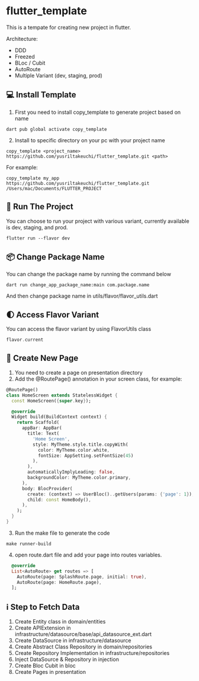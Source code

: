 # flutter_template

This is a tempate for creating new project in flutter.

Architecture:
- DDD
- Freezed
- BLoc / Cubit
- AutoRoute
- Multiple Variant (dev, staging, prod)
##

## :computer: Install Template
1. First you need to install copy_template to generate project based on name
````
dart pub global activate copy_template
````
2. Install to specific directory on your pc with your project name
```
copy_template <project_name> https://github.com/yusriltakeuchi/flutter_template.git <path>
```
For example:
```
copy_template my_app https://github.com/yusriltakeuchi/flutter_template.git /Users/mac/Documents/FLUTTER_PROJECT
```

## :rocket: Run The Project
You can choose to run your project with various variant, currently available is dev, staging, and prod.
```
flutter run --flavor dev
```

## :package: Change Package Name
You can change the package name by running the command below
```
dart run change_app_package_name:main com.package.name
```
And then change package name in utils/flavor/flavor_utils.dart

## :first_quarter_moon: Access Flavor Variant
You can access the flavor variant by using FlavorUtils class
```dart
flavor.current
```

## :open_book: Create New Page
1. You need to create a page on presentation directory
2. Add the @RoutePage() annotation in your screen class, for example:
```dart
@RoutePage()
class HomeScreen extends StatelessWidget {
  const HomeScreen({super.key});

  @override
  Widget build(BuildContext context) {
    return Scaffold(
      appBar: AppBar(
        title: Text(
          'Home Screen',
          style: MyTheme.style.title.copyWith(
            color: MyTheme.color.white,
            fontSize: AppSetting.setFontSize(45)
          ),
        ),
        automaticallyImplyLeading: false,
        backgroundColor: MyTheme.color.primary,
      ),
      body: BlocProvider(
        create: (context) => UserBloc()..getUsers(params: {'page': 1}),
        child: const HomeBody(),
      ),
    );
  }
}
```
3. Run the make file to generate the code
```
make runner-build
```
4. open route.dart file and add your page into routes variables.
```dart
  @override
  List<AutoRoute> get routes => [
    AutoRoute(page: SplashRoute.page, initial: true),
    AutoRoute(page: HomeRoute.page),
  ];
```

## :information_source: Step to Fetch Data
1. Create Entity class in domain/entities
2. Create APIExtension in infrastructure/datasource/base/api_datasource_ext.dart
3. Create DataSource in infrastructure/datasource
4. Create Abstract Class Repository in domain/repositories
5. Create Repository Implementation in infrastructure/repositories
6. Inject DataSource & Repository in injection
6. Create Bloc Cubit in bloc
7. Create Pages in presentation